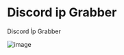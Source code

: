 # Discord ip Grabber
Discord İp Grabber


![image](https://user-images.githubusercontent.com/127852144/226062775-b2a3d8d2-d028-4fd2-b8b3-0fe07c27952b.png)
